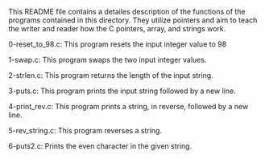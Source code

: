 This README file contains a detailes description of the functions of the programs contained in this directory. They utilize pointers and aim to teach the writer and reader how the C pointers, array, and strings work.

  0-reset_to_98.c: This program resets the input integer value to 98

  1-swap.c: This program swaps the two input integer values.

  2-strlen.c: This program returns the length of the input string.

  3-puts.c: This program prints the input string followed by a new line.

  4-print_rev.c: This program prints a string, in reverse, followed by a new line.

  5-rev_string.c: This program reverses a string.

  6-puts2.c: Prints the even character in the given string.
